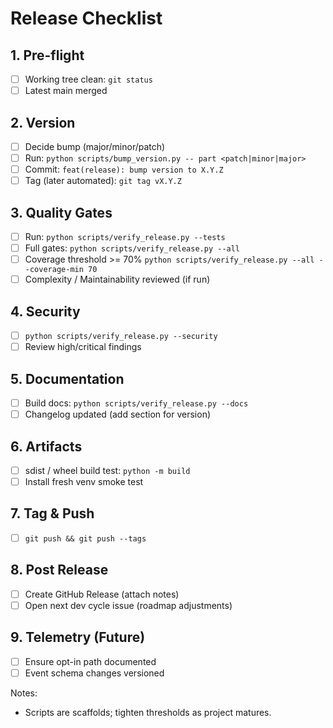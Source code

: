 # Release Checklist

## 1. Pre-flight

- [ ] Working tree clean: `git status`
- [ ] Latest main merged

## 2. Version

- [ ] Decide bump (major/minor/patch)
- [ ] Run: `python scripts/bump_version.py -- part <patch|minor|major>`
- [ ] Commit: `feat(release): bump version to X.Y.Z`
- [ ] Tag (later automated): `git tag vX.Y.Z`

## 3. Quality Gates

- [ ] Run: `python scripts/verify_release.py --tests`
- [ ] Full gates: `python scripts/verify_release.py --all`
- [ ] Coverage threshold >= 70% `python scripts/verify_release.py --all --coverage-min 70`
- [ ] Complexity / Maintainability reviewed (if run)

## 4. Security

- [ ] `python scripts/verify_release.py --security`
- [ ] Review high/critical findings

## 5. Documentation

- [ ] Build docs: `python scripts/verify_release.py --docs`
- [ ] Changelog updated (add section for version)

## 6. Artifacts

- [ ] sdist / wheel build test: `python -m build`
- [ ] Install fresh venv smoke test

## 7. Tag & Push

- [ ] `git push && git push --tags`

## 8. Post Release

- [ ] Create GitHub Release (attach notes)
- [ ] Open next dev cycle issue (roadmap adjustments)

## 9. Telemetry (Future)

- [ ] Ensure opt-in path documented
- [ ] Event schema changes versioned

Notes:

- Scripts are scaffolds; tighten thresholds as project matures.
